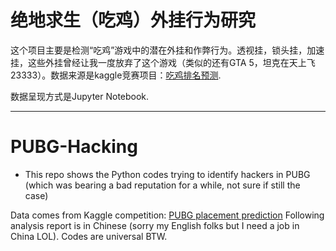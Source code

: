# 绝地求生（吃鸡）外挂行为研究

这个项目主要是检测“吃鸡”游戏中的潜在外挂和作弊行为。透视挂，锁头挂，加速挂，这些外挂曾经让我一度放弃了这个游戏（类似的还有GTA 5，坦克在天上飞23333）。数据来源是kaggle竞赛项目：[吃鸡排名预测](https://www.kaggle.com/c/pubg-finish-placement-prediction).

数据呈现方式是Jupyter Notebook.


-------------------------------------------

# PUBG-Hacking

- This repo shows the Python codes trying to identify hackers in PUBG (which was bearing a bad reputation for a while, not sure if still the case)

Data comes from Kaggle competition: [PUBG placement prediction](https://www.kaggle.com/c/pubg-finish-placement-prediction)
Following analysis report is in Chinese (sorry my English folks but I need a job in China LOL). Codes are universal BTW.




